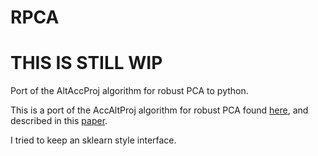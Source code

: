 # RPCA

# THIS IS STILL WIP

Port of the AltAccProj algorithm for robust PCA to python.

This is a port of the AccAltProj algorithm for robust PCA found [here](https://github.com/caesarcai/AccAltProj_for_RPCA), and described in this [paper](https://arxiv.org/abs/1711.05519).

I tried to keep an sklearn style interface.

